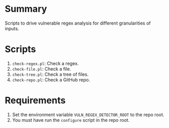 # Summary

Scripts to drive vulnerable regex analysis for different granularities of inputs.

# Scripts

1. `check-regex.pl`: Check a regex.
2. `check-file.pl`: Check a file.
3. `check-tree.pl`: Check a tree of files.
4. `check-repo.pl`: Check a GitHub repo.

# Requirements

1. Set the environment variable `VULN_REGEX_DETECTOR_ROOT` to the repo root.
2. You must have run the `configure` script in the repo root.
